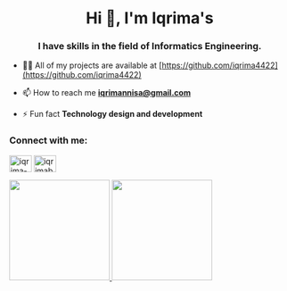 <h1 align="center">Hi 👋, I'm Iqrima's</h1>
<h3 align="center">I have skills in the field of Informatics Engineering.</h3>

- 👨‍💻 All of my projects are available at [https://github.com/iqrima4422](https://github.com/iqrima4422)

- 📫 How to reach me **iqrimannisa@gmail.com**

- ⚡ Fun fact **Technology design and development**

<h3 align="left">Connect with me:</h3>
<p align="left">
<a href="https://linkedin.com/in/iqrima-buchori" target="blank"><img align="center" src="https://raw.githubusercontent.com/rahuldkjain/github-profile-readme-generator/master/src/images/icons/Social/linked-in-alt.svg" alt="iqrima-buchori" height="30" width="40" /></a>
<a href="https://instagram.com/iqrimabcr_" target="blank"><img align="center" src="https://raw.githubusercontent.com/rahuldkjain/github-profile-readme-generator/master/src/images/icons/Social/instagram.svg" alt="iqrimabcr_" height="30" width="40" /></a>
</p>

<p align="left">
<a href="https://github.com/iqrima4422">
  <img height="180em" src="https://github-readme-stats-eight-theta.vercel.app/api?username=iqrima4422&show_icons=true&theme=algolia&include_all_commits=true&count_private=true"/>
  <img height="180em" src="https://github-readme-stats-eight-theta.vercel.app/api/top-langs/?username=iqrima4422&layout=compact&langs_count=8&theme=algolia"/>
</a>
</p>
